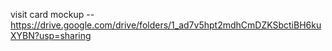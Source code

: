 visit card mockup --
https://drive.google.com/drive/folders/1_ad7v5hpt2mdhCmDZKSbctiBH6kuXYBN?usp=sharing
